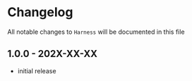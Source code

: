 # Changelog

All notable changes to `Harness` will be documented in this file

## 1.0.0 - 202X-XX-XX

- initial release
